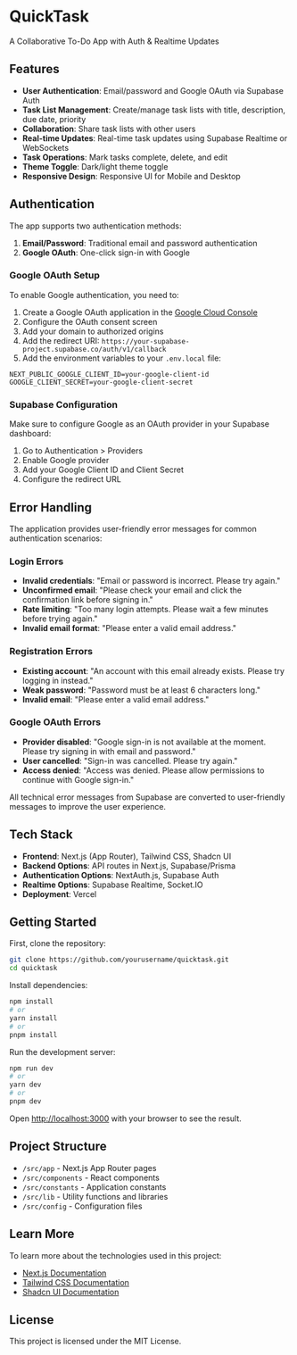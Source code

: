 # QuickTask

A Collaborative To-Do App with Auth & Realtime Updates

## Features

- **User Authentication**: Email/password and Google OAuth via Supabase Auth
- **Task List Management**: Create/manage task lists with title, description, due date, priority
- **Collaboration**: Share task lists with other users
- **Real-time Updates**: Real-time task updates using Supabase Realtime or WebSockets
- **Task Operations**: Mark tasks complete, delete, and edit
- **Theme Toggle**: Dark/light theme toggle
- **Responsive Design**: Responsive UI for Mobile and Desktop

## Authentication

The app supports two authentication methods:

1. **Email/Password**: Traditional email and password authentication
2. **Google OAuth**: One-click sign-in with Google

### Google OAuth Setup

To enable Google authentication, you need to:

1. Create a Google OAuth application in the [Google Cloud Console](https://console.cloud.google.com/)
2. Configure the OAuth consent screen
3. Add your domain to authorized origins
4. Add the redirect URI: `https://your-supabase-project.supabase.co/auth/v1/callback`
5. Add the environment variables to your `.env.local` file:

```env
NEXT_PUBLIC_GOOGLE_CLIENT_ID=your-google-client-id
GOOGLE_CLIENT_SECRET=your-google-client-secret
```

### Supabase Configuration

Make sure to configure Google as an OAuth provider in your Supabase dashboard:

1. Go to Authentication > Providers
2. Enable Google provider
3. Add your Google Client ID and Client Secret
4. Configure the redirect URL

## Error Handling

The application provides user-friendly error messages for common authentication scenarios:

### Login Errors
- **Invalid credentials**: "Email or password is incorrect. Please try again."
- **Unconfirmed email**: "Please check your email and click the confirmation link before signing in."
- **Rate limiting**: "Too many login attempts. Please wait a few minutes before trying again."
- **Invalid email format**: "Please enter a valid email address."

### Registration Errors
- **Existing account**: "An account with this email already exists. Please try logging in instead."
- **Weak password**: "Password must be at least 6 characters long."
- **Invalid email**: "Please enter a valid email address."

### Google OAuth Errors
- **Provider disabled**: "Google sign-in is not available at the moment. Please try signing in with email and password."
- **User cancelled**: "Sign-in was cancelled. Please try again."
- **Access denied**: "Access was denied. Please allow permissions to continue with Google sign-in."

All technical error messages from Supabase are converted to user-friendly messages to improve the user experience.

## Tech Stack

- **Frontend**: Next.js (App Router), Tailwind CSS, Shadcn UI
- **Backend Options**: API routes in Next.js, Supabase/Prisma
- **Authentication Options**: NextAuth.js, Supabase Auth
- **Realtime Options**: Supabase Realtime, Socket.IO
- **Deployment**: Vercel

## Getting Started

First, clone the repository:

```bash
git clone https://github.com/yourusername/quicktask.git
cd quicktask
```

Install dependencies:

```bash
npm install
# or
yarn install
# or
pnpm install
```

Run the development server:

```bash
npm run dev
# or
yarn dev
# or
pnpm dev
```

Open [http://localhost:3000](http://localhost:3000) with your browser to see the result.

## Project Structure

- `/src/app` - Next.js App Router pages
- `/src/components` - React components
- `/src/constants` - Application constants
- `/src/lib` - Utility functions and libraries
- `/src/config` - Configuration files

## Learn More

To learn more about the technologies used in this project:

- [Next.js Documentation](https://nextjs.org/docs)
- [Tailwind CSS Documentation](https://tailwindcss.com/docs)
- [Shadcn UI Documentation](https://ui.shadcn.com)

## License

This project is licensed under the MIT License.
